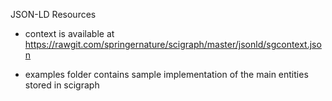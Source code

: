 JSON-LD Resources

-   context is available at https://rawgit.com/springernature/scigraph/master/jsonld/sgcontext.json

-   examples folder contains sample implementation of the main entities stored in scigraph
